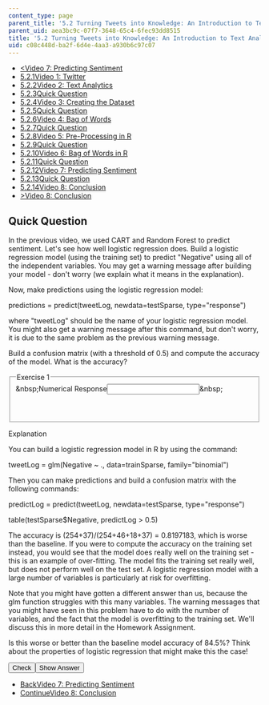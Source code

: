 ```yaml
---
content_type: page
parent_title: '5.2 Turning Tweets into Knowledge: An Introduction to Text Analytics'
parent_uid: aea3bc9c-07f7-3648-65c4-6fec93dd8515
title: '5.2 Turning Tweets into Knowledge: An Introduction to Text Analytics'
uid: c08c448d-ba2f-6d4e-4aa3-a930b6c97c07
---
```

<ul class="navigation pagination"><li id="top_bck_btn"><a href="./resolveuid/6faa3dc62c17bf81844bb5d994e997d9">&lt;<span>Video 7: Predicting Sentiment</span></a></li><li id="flp_btn_1"><a href="./resolveuid/aea3bc9c07f7364865c46fec93dd8515">5.2.1<span>Video 1: Twitter</span></a></li><li id="flp_btn_2"><a href="./resolveuid/55f5a296f8231477e8374b3f5b26d21f">5.2.2<span>Video 2: Text Analytics</span></a></li><li id="flp_btn_3"><a href="./resolveuid/e9e9d44ac8e568124e52cdb5056597b7">5.2.3<span>Quick Question</span></a></li><li id="flp_btn_4"><a href="./resolveuid/f8520c5ec3cf3c3fe04672b8a73ae3a5">5.2.4<span>Video 3: Creating the Dataset</span></a></li><li id="flp_btn_5"><a href="./resolveuid/5e8b108be5fd93208fe7cd8bd5420c69">5.2.5<span>Quick Question</span></a></li><li id="flp_btn_6"><a href="./resolveuid/d4dd29197499fdd3dac1bca9ea53d04c">5.2.6<span>Video 4: Bag of Words</span></a></li><li id="flp_btn_7"><a href="./resolveuid/820047e715d4d34740e011a49546196a">5.2.7<span>Quick Question</span></a></li><li id="flp_btn_8"><a href="./resolveuid/6cb54a0c457feabde1b7dd4d95399d8c">5.2.8<span>Video 5: Pre-Processing in R</span></a></li><li id="flp_btn_9"><a href="./resolveuid/2199fef81de921254a61069ec69f588e">5.2.9<span>Quick Question</span></a></li><li id="flp_btn_10"><a href="./resolveuid/b8c9ec4867a6977eb31db490c342ef38">5.2.10<span>Video 6: Bag of Words in R</span></a></li><li id="flp_btn_11"><a href="./resolveuid/ef17614fa0132a73a77105ff3c4311af">5.2.11<span>Quick Question</span></a></li><li id="flp_btn_12"><a href="./resolveuid/6faa3dc62c17bf81844bb5d994e997d9">5.2.12<span>Video 7: Predicting Sentiment</span></a></li><li id="flp_btn_13" class="button_selected"><a href="./resolveuid/c08c448dba2f6d4e4aa3a930b6c97c07">5.2.13<span>Quick Question</span></a></li><li id="flp_btn_14"><a href="./resolveuid/f3a415ffeba9ca2d622f58bcb8aea03c">5.2.14<span>Video 8: Conclusion</span></a></li><li id="top_continue_btn"><a href="./resolveuid/f3a415ffeba9ca2d622f58bcb8aea03c">&gt;<span>Video 8: Conclusion</span></a></li></ul><h2 class="subhead">Quick Question</h2><div class="self_assessment"><p display_name="Quick Question" url_name="Quick_Question_397">In the previous video, we used CART and Random Forest to predict sentiment. Let's see how well logistic regression does. Build a logistic regression model (using the training set) to predict &quot;Negative&quot; using all of the independent variables. You may get a warning message after building your model - don't worry (we explain what it means in the explanation).</p> <p display_name="Quick Question" url_name="Quick_Question_398">Now, make predictions using the logistic regression model:</p> <p display_name="Quick Question" url_name="Quick_Question_399">predictions = predict(tweetLog, newdata=testSparse, type=&quot;response&quot;)</p> <p display_name="Quick Question" url_name="Quick_Question_400">where &quot;tweetLog&quot; should be the name of your logistic regression model. You might also get a warning message after this command, but don't worry, it is due to the same problem as the previous warning message.</p> <div id="Q1_div" class="problem_question"><p display_name="Quick Question" url_name="Quick_Question_401">Build a confusion matrix (with a threshold of 0.5) and compute the accuracy of the model. What is the accuracy?</p><fieldset><legend class="visually-hidden">Exercise 1</legend><div class="choice"><label id="Q1_label"><span id="Q1_aria_status" tabindex="-1" class="visually-hidden">&amp;nbsp;</span><span class="visually-hidden">Numerical Response</span><input type="text" id="Q1_input" value="" onkeypress="numericTypedOrDropDownSelected(1)" class="problem_text_input" /><input type="hidden" id="Q1_ans" value="0.8197183" /><input type="hidden" id="Q1_tolerance" value="0.1" /><span id="Q1_normal_status" class="nostatus" aria-hidden="true">&amp;nbsp;</span></label></div><p id="S1_ans" tabindex="-1" class="problem_answer">&nbsp;</p></fieldset></div><div id="S1_div" class="problem_solution" tabindex="-1" display_name="Quick Question" url_name="Quick_Question_403"><div class="detailed-solution"><p>Explanation</p> <p>You can build a logistic regression model in R by using the command:</p> <p>tweetLog = glm(Negative ~ ., data=trainSparse, family=&quot;binomial&quot;)</p> <p>Then you can make predictions and build a confusion matrix with the following commands:</p> <p>predictLog = predict(tweetLog, newdata=testSparse, type=&quot;response&quot;)</p> <p>table(testSparse$Negative, predictLog &gt; 0.5)</p> <p>The accuracy is (254+37)/(254+46+18+37) = 0.8197183, which is worse than the baseline. If you were to compute the accuracy on the training set instead, you would see that the model does really well on the training set - this is an example of over-fitting. The model fits the training set really well, but does not perform well on the test set. A logistic regression model with a large number of variables is particularly at risk for overfitting.</p> <p>Note that you might have gotten a different answer than us, because the glm function struggles with this many variables. The warning messages that you might have seen in this problem have to do with the number of variables, and the fact that the model is overfitting to the training set. We'll discuss this in more detail in the Homework Assignment.</p></div></div><p display_name="Quick Question" url_name="Quick_Question_404">Is this worse or better than the baseline model accuracy of 84.5%? Think about the properties of logistic regression that might make this the case!</p> <div class="action"><button id="Q1_button" onclick="checkAnswer({1: 'numerical'})" class="problem_mo_button">Check</button><button id="Q1_button_show" onclick="showHideSolution({1: 'numerical'}, 1, [1])" class="problem_mo_button">Show Answer</button></div></div><ul class="navigation progress"><li id="bck_btn"><a href="./resolveuid/6faa3dc62c17bf81844bb5d994e997d9">Back<span>Video 7: Predicting Sentiment</span></a></li><li id="continue_btn"><a href="./resolveuid/f3a415ffeba9ca2d622f58bcb8aea03c">Continue<span>Video 8: Conclusion</span></a></li></ul>